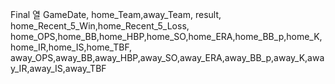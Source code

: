 Final 열
GameDate,
home_Team,away_Team,
result,
home_Recent_5_Win,home_Recent_5_Loss,
home_OPS,home_BB,home_HBP,home_SO,home_ERA,home_BB_p,home_K,home_IR,home_IS,home_TBF,
away_OPS,away_BB,away_HBP,away_SO,away_ERA,away_BB_p,away_K,away_IR,away_IS,away_TBF